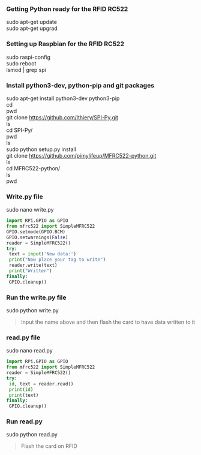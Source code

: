 ### Getting Python ready for the RFID RC522  

sudo apt-get update  
sudo apt-get upgrad

### Setting up Raspbian for the RFID RC522

sudo raspi-config  
sudo reboot  
lsmod | grep spi  

### Install python3-dev, python-pip and git packages

sudo apt-get install python3-dev python3-pip  
cd  
pwd  
git clone https://github.com/lthiery/SPI-Py.git  
ls  
cd SPI-Py/  
pwd  
ls  
sudo python setup.py install  
git clone https://github.com/pimylifeup/MFRC522-python.git  
ls  
cd MFRC522-python/  
ls  
pwd  

### Write.py file

sudo nano write.py

```python
import RPi.GPIO as GPIO
from mfrc522 import SimpleMFRC522
GPIO.setmode(GPIO.BCM)
GPIO.setwarnings(False)
reader = SimpleMFRC522()
try:
 text = input('New data:')
 print("Now place your tag to write")
 reader.write(text)
 print("Written")
finally:
 GPIO.cleanup()
```

### Run the write.py file

sudo python write.py  
> Input the name above and then flash the card to have data written to it

### read.py file

sudo nano read.py

```python
import RPi.GPIO as GPIO
from mfrc522 import SimpleMFRC522
reader = SimpleMFRC522()
try:
 id, text = reader.read()
 print(id)
 print(text)
finally:
 GPIO.cleanup()
```

### Run read.py

sudo python read.py  
> Flash the card on RFID
